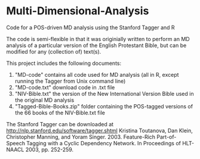 # Multi-Dimensional-Analysis
Code for a POS-driven MD analysis using the Stanford Tagger and R

The code is semi-flexible in that it was originially written to perform an MD analysis of a particular version of the English Protestant Bible, but can be modified for any (collection of) text(s).

This project includes the following documents:
1. "MD-code" contains all code used for MD analysis (all in R, except running the Tagger from Unix command line)
2. "MD-code.txt" download code in .txt file
3. "NIV-Bible.txt" the version of the New International Version Bible used in the original MD analysis
4. "Tagged-Bible-Books.zip" folder containing the POS-tagged versions of the 66 books of the NIV-Bible.txt file

The Stanford Tagger can be downloaded at http://nlp.stanford.edu/software/tagger.shtml 
Kristina Toutanova, Dan Klein, Christopher Manning, and Yoram Singer. 2003. Feature-Rich Part-of-Speech Tagging with a Cyclic Dependency Network. In Proceedings of HLT-NAACL 2003, pp. 252-259. 
